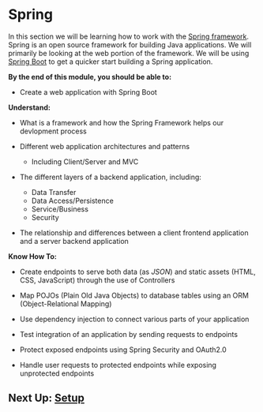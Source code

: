 # Spring

In this section we will be learning how to work with the [Spring framework][1].
Spring is an open source framework for building Java applications. We will
primarily be looking at the web portion of the framework. We will be using
[Spring Boot][2] to get a quicker start building a Spring application.

[1]: https://projects.spring.io/spring-framework/
[2]: https://projects.spring.io/spring-boot/

**By the end of this module, you should be able to:**

- Create a web application with Spring Boot

**Understand:**

- What is a framework and how the Spring Framework helps our devlopment process


- Different web application architectures and patterns
  - Including Client/Server and MVC


- The different layers of a backend application, including:
  - Data Transfer
  - Data Access/Persistence
  - Service/Business
  - Security
  
  
- The relationship and differences between a client frontend application and a server backend application

**Know How To:**


- Create endpoints to serve both data (as *JSON*) and static assets (HTML, CSS, JavaScript) through the use of Controllers


- Map POJOs (Plain Old Java Objects) to database tables using an ORM (Object-Relational Mapping)


- Use dependency injection to connect various parts of your application


- Test integration of an application by sending requests to endpoints


- Protect exposed endpoints using Spring Security and OAuth2.0


- Handle user requests to protected endpoints while exposing unprotected endpoints


## Next Up: [Setup](2-setup.md)


